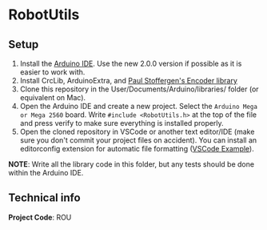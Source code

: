 # RobotUtils

## Setup

1. Install the [Arduino IDE](https://www.arduino.cc/en/software). Use the new 2.0.0 version if possible as it is easier to work with.
2. Install CrcLib, ArduinoExtra, and [Paul Stoffergen's Encoder library](https://www.arduino.cc/reference/en/libraries/encoder/)
3. Clone this repository in the User/Documents/Arduino/libraries/ folder (or equivalent on Mac).
4. Open the Arduino IDE and create a new project. Select the `Arduino Mega or Mega 2560` board. Write `#include <RobotUtils.h>` at the top of the file and press verify to make sure everything is installed properly.
5. Open the cloned repository in VSCode or another text editor/IDE (make sure you don't commit your project files on accident). You can install an editorconfig extension for automatic file formatting ([VSCode Example](https://marketplace.visualstudio.com/items?itemName=EditorConfig.EditorConfig)).

**NOTE**: Write all the library code in this folder, but any tests should be done within the Arduino IDE.

## Technical info

**Project Code**: ROU
